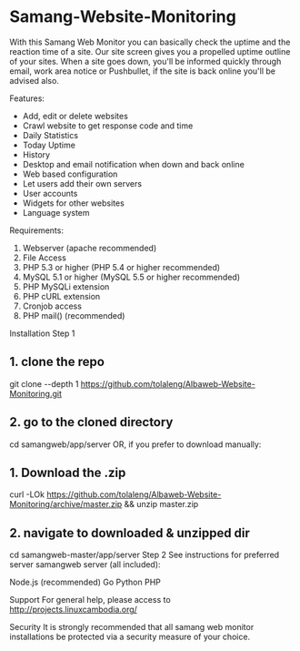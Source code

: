 # Samang-Website-Monitoring
With this Samang Web Monitor you can basically check the uptime and the reaction time of a site.  Our site screen gives you a propelled uptime outline of your sites.  When a site goes down, you'll be informed quickly through email, work area notice or Pushbullet, if the site is back online you'll be advised also.

Features:
- Add, edit or delete websites
- Crawl website to get response code and time
- Daily Statistics
- Today Uptime
- History
- Desktop and email notification when down and back online
- Web based configuration
- Let users add their own servers
- User accounts
- Widgets for other websites
- Language system

Requirements:
1. Webserver (apache recommended)
2. File Access
3. PHP 5.3 or higher (PHP 5.4 or higher recommended)
4. MySQL 5.1 or higher (MySQL 5.5 or higher recommended)
5. PHP MySQLi extension
6. PHP cURL extension
7. Cronjob access
8. PHP mail() (recommended)

Installation
Step 1
## 1. clone the repo
git clone --depth 1 https://github.com/tolaleng/Albaweb-Website-Monitoring.git

## 2. go to the cloned directory
cd samangweb/app/server
OR, if you prefer to download manually:

## 1. Download the .zip
curl -LOk https://github.com/tolaleng/Albaweb-Website-Monitoring/archive/master.zip && unzip master.zip

## 2. navigate to downloaded & unzipped dir
cd samangweb-master/app/server
Step 2
See instructions for preferred server samangweb server (all included):

Node.js (recommended)
Go
Python
PHP

Support
For general help, please access to http://projects.linuxcambodia.org/

Security
It is strongly recommended that all samang web monitor installations be protected via a security measure of your choice.
